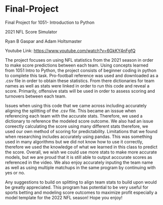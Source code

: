# Final-Project
Final Project for 1051- Introduction to Python

2021 NFL Score Simulator

Ryan  B Gaspar and Adam Holtsmaster

Youtube Link: https://www.youtube.com/watch?v=6GkKY4nFgfQ

The project focuses on using NFL statistics from the 2021 season in order to make score predictions between each team. Using concepts learned from
1051 Intro to Python, the project consists of beginner coding in python to complete this task. Pro-football reference was used and downloaded as a
.csv file in order to obtain these statistics. From there dictionaries for team names as well as stats were linked in order to run this code and 
reveal a score. Primarily, offensive stats will be used in order to assess scoring and turnovers between each team. 

Issues when using this code that we came across including accurately aligning the splitting of the .csv file. This became an isssue when referencing 
each team with the accurate stats. Therefore, we used a dictionary to reference the modeled score outcome. We also had an issue coreectly calculating
the score using many different stats therefore, we used our own method of scoring for predictability. Limitations that we found when researching 
includes accurately using pandas. This was something used in many algorithms but we did not know how to use it correctly, therefore we used the knowledge
of what we learned in this class to predict the score. Overall, we wish we could use more stats to make more accurate models, but we are proud that it is
still able to output acccurate scores as referenced in the video. We also enjoy accurately inputing the team name as well as using multiple matchups in the 
same program by continuing with yes or no. 

Any suggestions to build on splitting to align team stats to build upon would be greatly appreciated. This program has potential to be very useful for 
sports betting and modeling score outcomes to maximize profit especially a model template for the 2022 NFL season! Hope you enjoy!
